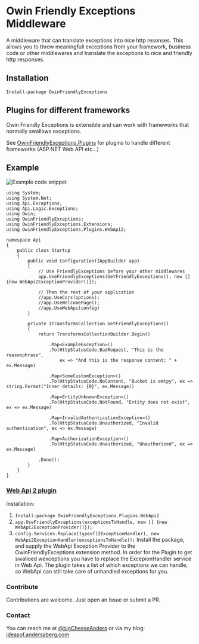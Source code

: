 # Owin Friendly Exceptions Middleware

A middleware that can translate exceptions into nice http resonses. This allows you to throw meaningfull exceptions from your framework, business code or other middlewares and translate the exceptions to nice and friendly http responses.

## Installation

`Install-package OwinFriendlyExceptions`

## Plugins for different frameworks
Owin Friendly Exceptions is extensible and can work with frameworks that normally swallows exceptions.

See [OwinFriendlyExceptions.Plugins](https://github.com/abergs/OwinFriendlyExceptions.Plugins) for plugins to handle different frameworks (ASP.NET Web API etc...) 

## Example
![Example code snippet](https://cloud.githubusercontent.com/assets/357283/6561001/44427032-c68e-11e4-8dae-f24146c9bf78.PNG)

    using System;
    using System.Net;
    using Api.Exceptions;
    using Api.Logic.Exceptions;
    using Owin;
    using OwinFriendlyExceptions;
    using OwinFriendlyExceptions.Extensions;
    using OwinFriendlyExceptions.Plugins.WebApi2;
    
    namespace Api
    {
        public class Startup
        {
            public void Configuration(IAppBuilder app)
            {
                // Use FriendlyExceptions before your other middlewares
                app.UseFriendlyExceptions(GetFriendlyExceptions(), new [] {new WebApi2ExceptionProvider()});
    
                // Then the rest of your application
                //app.UseCors(options);
                //app.UseWelcomePage();
                //app.UseWebApi(config)
            }
    
            private ITransformsCollection GetFriendlyExceptions()
            {
                return TransformsCollectionBuilder.Begin()
    
                    .Map<ExampleException>()
                    .To(HttpStatusCode.BadRequest, "This is the reasonphrase",
                        ex => "And this is the response content: " + ex.Message)
    
                    .Map<SomeCustomException>()
                    .To(HttpStatusCode.NoContent, "Bucket is emtpy", ex => string.Format("Inner details: {0}", ex.Message))
    
                    .Map<EntityUnknownException>()
                    .To(HttpStatusCode.NotFound, "Entity does not exist", ex => ex.Message)
    
                    .Map<InvalidAuthenticationException>()
                    .To(HttpStatusCode.Unauthorized, "Invalid authentication", ex => ex.Message)
    
                    .Map<AuthorizationException>()
                    .To(HttpStatusCode.Unauthorized, "Unauthorized", ex => ex.Message)
    
                .Done();
            }
        }
    }

### [Web Api 2 plugin](https://github.com/abergs/OwinFriendlyExceptions.Plugins)

Installation:  

1. `Install-package OwinFriendlyExceptions.Plugins.WebApi2`
2. `app.UseFriendlyExceptions(exceptionsToHandle, new [] {new WebApi2ExceptionProvider()});`
3. `config.Services.Replace(typeof(IExceptionHandler), new WebApi2ExceptionHandler(exceptionsToHandle));`
Install the package, and supply the WebApi Exception Provider to the OwinFriendlyExceptions extension method. In order for the Plugin to get swalloed wexceptions you have to replace the ExcepionHandler service in Web Api. The plugin takes a list of which exceptions we can handle, so WebApi can still take care of unhandled exceptions for you.


### Contribute
Contributions are welcome. Just open an Issue or submit a PR. 

### Contact
You can reach me at [@bigCheeseAnders](https://twitter.com/bigcheeseanders) or via my blog: [ideasof.andersaberg.com](http://ideasof.andersaberg.com/)
